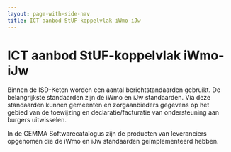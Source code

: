 ```yaml
---
layout: page-with-side-nav
title: ICT aanbod StUF-koppelvlak iWmo-iJw
---
```

# ICT aanbod StUF-koppelvlak iWmo-iJw

Binnen de ISD-Keten worden een aantal berichtstandaarden gebruikt. De belangrijkste standaarden zijn de iWmo en iJw standaarden. Via deze standaarden kunnen gemeenten en zorgaanbieders gegevens op het gebied van de toewijzing en declaratie/facturatie van ondersteuning aan burgers uitwisselen.

In de GEMMA Softwarecatalogus zijn de producten van leveranciers opgenomen die de iWmo en iJw standaarden geïmplementeerd hebben.